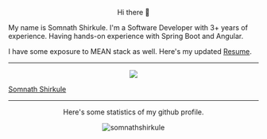 <p align="center">Hi there 👋

My name is Somnath Shirkule. I'm a Software Developer with 3+ years of experience. Having hands-on experience with Spring Boot and Angular.

I have some exposure to MEAN stack as well. Here's my updated <a href="https://drive.google.com/file/d/1rYbiiL3sREGHgQZgbFVQTCu9qcCDO29a/view?usp=sharing" target="_blank">Resume</a>.
</p>
<hr>
<p align="center"><a href="https://www.linkedin.com/in/somnathshirkule/">
    <img src="https://komarev.com/ghpvc/?username=somnathshirkule&style=for-the-badge">
</a></p>
<script src="https://platform.linkedin.com/badges/js/profile.js" async defer type="text/javascript"></script>
<div class="badge-base LI-profile-badge" data-locale="en_US" data-size="medium" data-theme="dark" data-type="VERTICAL" data-vanity="somnathshirkule" data-version="v1"><a class="badge-base__link LI-simple-link" href="https://in.linkedin.com/in/somnathshirkule?trk=profile-badge">Somnath Shirkule</a></div>
<hr>
<p align="center"> Here's some statistics of my github profile.</p>

<p align="center"> <img src="https://github-readme-stats.vercel.app/api?username=somnathshirkule&show_icons=true&theme=great-gatsby" alt="somnathshirkule" />
